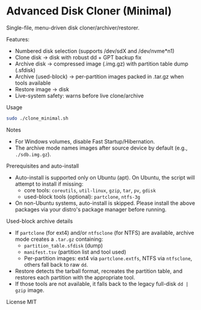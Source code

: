 # Advanced Disk Cloner (Minimal)

Single-file, menu-driven disk cloner/archiver/restorer.

Features:
- Numbered disk selection (supports /dev/sdX and /dev/nvme*n1)
- Clone disk → disk with robust dd + GPT backup fix
- Archive disk → compressed image (.img.gz) with partition table dump (.sfdisk)
- Archive (used-block) → per-partition images packed in .tar.gz when tools available
- Restore image → disk
- Live-system safety: warns before live clone/archive

Usage
```bash
sudo ./clone_minimal.sh
```

Notes
- For Windows volumes, disable Fast Startup/Hibernation.
- The archive mode names images after source device by default (e.g., `./sdb.img.gz`).

Prerequisites and auto-install
- Auto-install is supported only on Ubuntu (apt). On Ubuntu, the script will attempt to install if missing:
  - core tools: `coreutils`, `util-linux`, `gzip`, `tar`, `pv`, `gdisk`
  - used-block tools (optional): `partclone`, `ntfs-3g`
- On non-Ubuntu systems, auto-install is skipped. Please install the above packages via your distro's package manager before running.

Used-block archive details
- If `partclone` (for ext4) and/or `ntfsclone` (for NTFS) are available, archive mode creates a `.tar.gz` containing:
  - `partition_table.sfdisk` (dump)
  - `manifest.tsv` (partition list and tool used)
  - Per-partition images: ext4 via `partclone.extfs`, NTFS via `ntfsclone`, others fall back to raw `dd`.
- Restore detects the tarball format, recreates the partition table, and restores each partition with the appropriate tool.
- If those tools are not available, it falls back to the legacy full-disk `dd | gzip` image.

License
MIT


